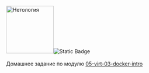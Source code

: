 <img src="https://netology.ru/_next/static/media/logo-black-text.6a91d6f1.svg" alt="Нетология"  style="width: 130px">![Static Badge](https://img.shields.io/badge/tehnologw-homeworks-orange)
<br><br>
Домашнее задание по модулю [05-virt-03-docker-intro](https://github.com/tehnologw/netology/blob/main/05-virt-03-docker-intro.md)
<br>
